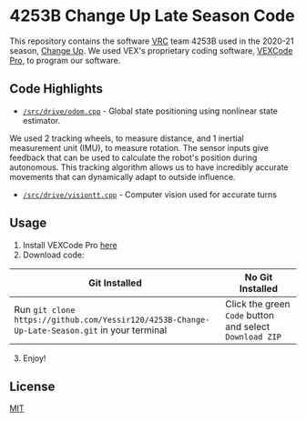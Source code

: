 # 4253B Change Up Late Season Code

This repository contains the software [VRC](https://www.vexrobotics.com/v5/competition/vrc-current-game) team 4253B used in the 2020-21 season, [Change Up](https://www.youtube.com/watch?v=Hxs0q9UoMDQ). We used VEX's proprietary coding software, [VEXCode Pro](https://www.vexrobotics.com/vexcode/pro-v5), to program our software. 

## Code Highlights

* [`/src/drive/odom.cpp`](src/drive/odom.cpp) - Global state positioning using nonlinear state estimator. 

We used 2 tracking wheels, to measure distance, and 1 inertial measurement unit (IMU), to measure rotation. The sensor inputs give feedback that can be used to calculate the robot's position during autonomous. This tracking algorithm allows us to have incredibly accurate movements that can dynamically adapt to outside influence. 

* [`/src/drive/visiontt.cpp`](src/drive/visiontt.cpp) - Computer vision used for accurate turns



## Usage

1. Install VEXCode Pro [here](https://www.vexrobotics.com/vexcode/pro-v5)
2. Download code: 

| Git Installed | No Git Installed |
|---|---|
| Run ``git clone https://github.com/Yessir120/4253B-Change-Up-Late-Season.git`` in your terminal | Click the green ``Code`` button and select ``Download ZIP`` |
3. Enjoy!

## License
[MIT](https://choosealicense.com/licenses/mit/)
